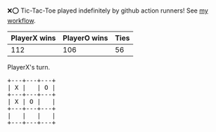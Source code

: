 :x::o: Tic-Tac-Toe played indefinitely by github action runners! See [my workflow](.github/workflows/play.yaml).

|PlayerX wins|PlayerO wins|Ties|
|-|-|-|
|112|106|56|

PlayerX's turn.

<pre>
+---+---+---+
| X |   | O |
+---+---+---+
| X | O |   |
+---+---+---+
|   |   |   |
+---+---+---+
</pre>